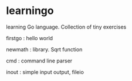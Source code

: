 learningo
=========

learning Go language. Collection of tiny exercises

firstgo :   hello world

newmath :   library. Sqrt function

cmd     :   command line parser

inout   :   simple input output, fileio


